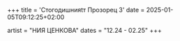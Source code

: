 +++
title = 'Стогодишнияtт Прозорец 3'
date = 2025-01-05T09:12:25+02:00

artist = "НИЯ ЦЕНКОВА"
dates = "12.24 - 02.25"
+++
